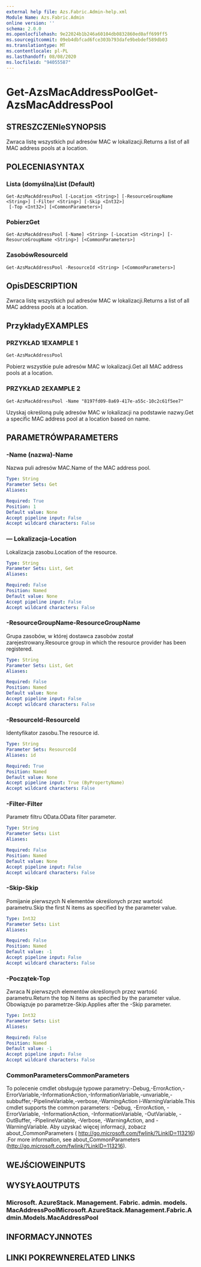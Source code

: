 ```yaml
---
external help file: Azs.Fabric.Admin-help.xml
Module Name: Azs.Fabric.Admin
online version: ''
schema: 2.0.0
ms.openlocfilehash: 9e22024b1b246a60104db0832860ed0aff699ff5
ms.sourcegitcommit: 09eb4dbfcad6fce303b793dafe9bebdef589db03
ms.translationtype: MT
ms.contentlocale: pl-PL
ms.lasthandoff: 08/08/2020
ms.locfileid: "94055587"
---
```

# <span data-ttu-id="c8f7e-101">Get-AzsMacAddressPool</span><span class="sxs-lookup"><span data-stu-id="c8f7e-101">Get-AzsMacAddressPool</span></span>

## <span data-ttu-id="c8f7e-102">STRESZCZENIe</span><span class="sxs-lookup"><span data-stu-id="c8f7e-102">SYNOPSIS</span></span>
<span data-ttu-id="c8f7e-103">Zwraca listę wszystkich pul adresów MAC w lokalizacji.</span><span class="sxs-lookup"><span data-stu-id="c8f7e-103">Returns a list of all MAC address pools at a location.</span></span>

## <span data-ttu-id="c8f7e-104">POLECENIA</span><span class="sxs-lookup"><span data-stu-id="c8f7e-104">SYNTAX</span></span>

### <span data-ttu-id="c8f7e-105">Lista (domyślna)</span><span class="sxs-lookup"><span data-stu-id="c8f7e-105">List (Default)</span></span>
```
Get-AzsMacAddressPool [-Location <String>] [-ResourceGroupName <String>] [-Filter <String>] [-Skip <Int32>]
 [-Top <Int32>] [<CommonParameters>]
```

### <span data-ttu-id="c8f7e-106">Pobierz</span><span class="sxs-lookup"><span data-stu-id="c8f7e-106">Get</span></span>
```
Get-AzsMacAddressPool [-Name] <String> [-Location <String>] [-ResourceGroupName <String>] [<CommonParameters>]
```

### <span data-ttu-id="c8f7e-107">Zasobów</span><span class="sxs-lookup"><span data-stu-id="c8f7e-107">ResourceId</span></span>
```
Get-AzsMacAddressPool -ResourceId <String> [<CommonParameters>]
```

## <span data-ttu-id="c8f7e-108">Opis</span><span class="sxs-lookup"><span data-stu-id="c8f7e-108">DESCRIPTION</span></span>
<span data-ttu-id="c8f7e-109">Zwraca listę wszystkich pul adresów MAC w lokalizacji.</span><span class="sxs-lookup"><span data-stu-id="c8f7e-109">Returns a list of all MAC address pools at a location.</span></span>

## <span data-ttu-id="c8f7e-110">Przykłady</span><span class="sxs-lookup"><span data-stu-id="c8f7e-110">EXAMPLES</span></span>

### <span data-ttu-id="c8f7e-111">PRZYKŁAD 1</span><span class="sxs-lookup"><span data-stu-id="c8f7e-111">EXAMPLE 1</span></span>
```
Get-AzsMacAddressPool
```

<span data-ttu-id="c8f7e-112">Pobierz wszystkie pule adresów MAC w lokalizacji.</span><span class="sxs-lookup"><span data-stu-id="c8f7e-112">Get all MAC address pools at a location.</span></span>

### <span data-ttu-id="c8f7e-113">PRZYKŁAD 2</span><span class="sxs-lookup"><span data-stu-id="c8f7e-113">EXAMPLE 2</span></span>
```
Get-AzsMacAddressPool -Name "8197fd09-8a69-417e-a55c-10c2c61f5ee7"
```

<span data-ttu-id="c8f7e-114">Uzyskaj określoną pulę adresów MAC w lokalizacji na podstawie nazwy.</span><span class="sxs-lookup"><span data-stu-id="c8f7e-114">Get a specific MAC address pool at a location based on name.</span></span>

## <span data-ttu-id="c8f7e-115">PARAMETRÓW</span><span class="sxs-lookup"><span data-stu-id="c8f7e-115">PARAMETERS</span></span>

### <span data-ttu-id="c8f7e-116">-Name (nazwa)</span><span class="sxs-lookup"><span data-stu-id="c8f7e-116">-Name</span></span>
<span data-ttu-id="c8f7e-117">Nazwa puli adresów MAC.</span><span class="sxs-lookup"><span data-stu-id="c8f7e-117">Name of the MAC address pool.</span></span>

```yaml
Type: String
Parameter Sets: Get
Aliases:

Required: True
Position: 1
Default value: None
Accept pipeline input: False
Accept wildcard characters: False
```

### <span data-ttu-id="c8f7e-118">— Lokalizacja</span><span class="sxs-lookup"><span data-stu-id="c8f7e-118">-Location</span></span>
<span data-ttu-id="c8f7e-119">Lokalizacja zasobu.</span><span class="sxs-lookup"><span data-stu-id="c8f7e-119">Location of the resource.</span></span>

```yaml
Type: String
Parameter Sets: List, Get
Aliases:

Required: False
Position: Named
Default value: None
Accept pipeline input: False
Accept wildcard characters: False
```

### <span data-ttu-id="c8f7e-120">-ResourceGroupName</span><span class="sxs-lookup"><span data-stu-id="c8f7e-120">-ResourceGroupName</span></span>
<span data-ttu-id="c8f7e-121">Grupa zasobów, w której dostawca zasobów został zarejestrowany.</span><span class="sxs-lookup"><span data-stu-id="c8f7e-121">Resource group in which the resource provider has been registered.</span></span>

```yaml
Type: String
Parameter Sets: List, Get
Aliases:

Required: False
Position: Named
Default value: None
Accept pipeline input: False
Accept wildcard characters: False
```

### <span data-ttu-id="c8f7e-122">-ResourceId</span><span class="sxs-lookup"><span data-stu-id="c8f7e-122">-ResourceId</span></span>
<span data-ttu-id="c8f7e-123">Identyfikator zasobu.</span><span class="sxs-lookup"><span data-stu-id="c8f7e-123">The resource id.</span></span>

```yaml
Type: String
Parameter Sets: ResourceId
Aliases: id

Required: True
Position: Named
Default value: None
Accept pipeline input: True (ByPropertyName)
Accept wildcard characters: False
```

### <span data-ttu-id="c8f7e-124">-Filter</span><span class="sxs-lookup"><span data-stu-id="c8f7e-124">-Filter</span></span>
<span data-ttu-id="c8f7e-125">Parametr filtru OData.</span><span class="sxs-lookup"><span data-stu-id="c8f7e-125">OData filter parameter.</span></span>

```yaml
Type: String
Parameter Sets: List
Aliases:

Required: False
Position: Named
Default value: None
Accept pipeline input: False
Accept wildcard characters: False
```

### <span data-ttu-id="c8f7e-126">-Skip</span><span class="sxs-lookup"><span data-stu-id="c8f7e-126">-Skip</span></span>
<span data-ttu-id="c8f7e-127">Pomijanie pierwszych N elementów określonych przez wartość parametru.</span><span class="sxs-lookup"><span data-stu-id="c8f7e-127">Skip the first N items as specified by the parameter value.</span></span>

```yaml
Type: Int32
Parameter Sets: List
Aliases:

Required: False
Position: Named
Default value: -1
Accept pipeline input: False
Accept wildcard characters: False
```

### <span data-ttu-id="c8f7e-128">-Początek</span><span class="sxs-lookup"><span data-stu-id="c8f7e-128">-Top</span></span>
<span data-ttu-id="c8f7e-129">Zwraca N pierwszych elementów określonych przez wartość parametru.</span><span class="sxs-lookup"><span data-stu-id="c8f7e-129">Return the top N items as specified by the parameter value.</span></span>
<span data-ttu-id="c8f7e-130">Obowiązuje po parametrze-Skip.</span><span class="sxs-lookup"><span data-stu-id="c8f7e-130">Applies after the -Skip parameter.</span></span>

```yaml
Type: Int32
Parameter Sets: List
Aliases:

Required: False
Position: Named
Default value: -1
Accept pipeline input: False
Accept wildcard characters: False
```

### <span data-ttu-id="c8f7e-131">CommonParameters</span><span class="sxs-lookup"><span data-stu-id="c8f7e-131">CommonParameters</span></span>
<span data-ttu-id="c8f7e-132">To polecenie cmdlet obsługuje typowe parametry:-Debug,-ErrorAction,-ErrorVariable,-InformationAction,-InformationVariable,-unvariable,-subbuffer,-PipelineVariable,-verbose,-WarningAction i-WarningVariable.</span><span class="sxs-lookup"><span data-stu-id="c8f7e-132">This cmdlet supports the common parameters: -Debug, -ErrorAction, -ErrorVariable, -InformationAction, -InformationVariable, -OutVariable, -OutBuffer, -PipelineVariable, -Verbose, -WarningAction, and -WarningVariable.</span></span> <span data-ttu-id="c8f7e-133">Aby uzyskać więcej informacji, zobacz about_CommonParameters ( http://go.microsoft.com/fwlink/?LinkID=113216) .</span><span class="sxs-lookup"><span data-stu-id="c8f7e-133">For more information, see about_CommonParameters (http://go.microsoft.com/fwlink/?LinkID=113216).</span></span>

## <span data-ttu-id="c8f7e-134">WEJŚCIOWE</span><span class="sxs-lookup"><span data-stu-id="c8f7e-134">INPUTS</span></span>

## <span data-ttu-id="c8f7e-135">WYSYŁA</span><span class="sxs-lookup"><span data-stu-id="c8f7e-135">OUTPUTS</span></span>

### <span data-ttu-id="c8f7e-136">Microsoft. AzureStack. Management. Fabric. admin. models. MacAddressPool</span><span class="sxs-lookup"><span data-stu-id="c8f7e-136">Microsoft.AzureStack.Management.Fabric.Admin.Models.MacAddressPool</span></span>

## <span data-ttu-id="c8f7e-137">INFORMACYJN</span><span class="sxs-lookup"><span data-stu-id="c8f7e-137">NOTES</span></span>

## <span data-ttu-id="c8f7e-138">LINKI POKREWNE</span><span class="sxs-lookup"><span data-stu-id="c8f7e-138">RELATED LINKS</span></span>
